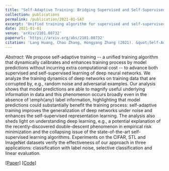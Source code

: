 ```yaml
---
title: "Self-Adaptive Training: Bridging Supervised and Self-Supervised Learning"
collection: publications
permalink: /publication/2021-01-SAT
excerpt: 'Unified training algorithm for supervised and self-supervised learning.'
date: 2021-01-01
venue: 'arXiv/2101.08732'
paperurl: 'https://arxiv.org/abs/2101.08732'
citation: 'Lang Huang, Chao Zhang, Hongyang Zhang (2021). &quot;Self-Adaptive Training: Bridging Supervised and Self-Supervised Learning; <i>arXiv/2101.08732 | T-PAMI, minor revision</i>.'
---
```


*Abstract*: We propose self-adaptive training -- a unified training algorithm that dynamically calibrates and enhances training process by model predictions without incurring extra computational cost -- to advance both supervised and self-supervised learning of deep neural networks. We analyze the training dynamics of deep networks on training data that are corrupted by, e.g., random noise and adversarial examples. Our analysis shows that model predictions are able to magnify useful underlying information in data and this phenomenon occurs broadly even in the absence of \emph{any} label information, highlighting that model predictions could substantially benefit the training process: self-adaptive training improves the generalization of deep networks under noise and enhances the self-supervised representation learning. The analysis also sheds light on understanding deep learning, e.g., a potential explanation of the recently-discovered double-descent phenomenon in empirical risk minimization and the collapsing issue of the state-of-the-art self-supervised learning algorithms. Experiments on the CIFAR, STL and ImageNet datasets verify the effectiveness of our approach in three applications: classification with label noise, selective classification and linear evaluation.

[\[Paper\]](https://arxiv.org/abs/2101.08732) [\[Code\]](https://github.com/LayneH/self-adaptive-training)
